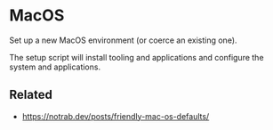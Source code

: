 # MacOS

Set up a new MacOS environment (or coerce an existing one).

The setup script will install tooling and applications and configure the system
and applications.

## Related

* https://notrab.dev/posts/friendly-mac-os-defaults/
